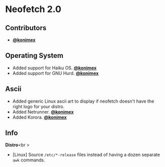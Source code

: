 # Neofetch 2.0



## Contributors

- **[@konimex](https://github.com/konimex)**


## Operating System

- Added support for Haiku OS. **[@konimex](https://github.com/konimex)**
- Added support for GNU Hurd. **[@konimex](https://github.com/konimex)**


## Ascii

- Added generic Linux ascii art to display if neofetch doesn't have the right logo for your distro.
- Added Netrunner. **[@konimex](https://github.com/konimex)**
- Added Korora. **[@konimex](https://github.com/konimex)**


## Info

**Distro**<br \>

- [Linux] Source `/etc/*-release` files instead of having a dozen separate `awk` commands.
